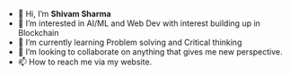 - 👋 Hi, I’m <b>Shivam Sharma</b>
- 👀 I’m interested in AI/ML and Web Dev with interest building up in Blockchain
- 🌱 I’m currently learning Problem solving and Critical thinking
- 💞️ I’m looking to collaborate on anything that gives me new perspective.
- 📫 How to reach me via my website.

<!---
ShivamS2201/ShivamS2201 is a ✨ special ✨ repository because its `README.md` (this file) appears on your GitHub profile.
You can click the Preview link to take a look at your changes.
--->
